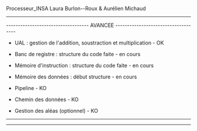 Processeur_INSA
Laura Burlon--Roux & Aurélien Michaud

--------------------------------------------------------------------------------
----------------------------------- AVANCEE ------------------------------------

  - UAL : gestion de l'addition, soustraction et multiplication     - OK

  - Banc de registre : structure du code faite                      - en cours

  - Mémoire d'instruction : structure du code faite                 - en cours

  - Mémoire des données : début structure                           - en cours

  - Pipeline                                                        - KO

  - Chemin des données                                              - KO

  - Gestion des aléas (optionnel)                                   - KO

--------------------------------------------------------------------------------
--------------------------------------------------------------------------------
